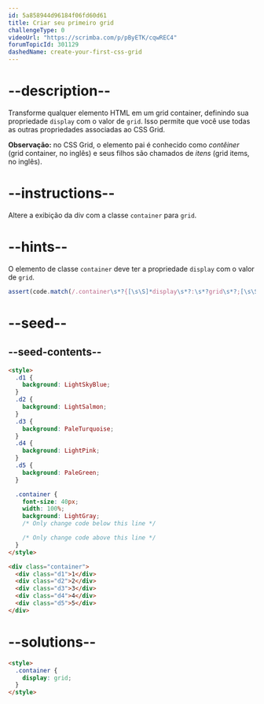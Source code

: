 ```yaml
---
id: 5a858944d96184f06fd60d61
title: Criar seu primeiro grid
challengeType: 0
videoUrl: "https://scrimba.com/p/pByETK/cqwREC4"
forumTopicId: 301129
dashedName: create-your-first-css-grid
---
```


# --description--

Transforme qualquer elemento HTML em um grid container, definindo sua propriedade `display` com o valor de `grid`. Isso permite que você use todas as outras propriedades associadas ao CSS Grid.

**Observação:** no CSS Grid, o elemento pai é conhecido como <dfn>contêiner</dfn> (grid container, no inglês) e seus filhos são chamados de <dfn>itens</dfn> (grid items, no inglês).

# --instructions--

Altere a exibição da div com a classe `container` para `grid`.

# --hints--

O elemento de classe `container` deve ter a propriedade `display` com o valor de `grid`.

```js
assert(code.match(/.container\s*?{[\s\S]*display\s*?:\s*?grid\s*?;[\s\S]*}/gi));
```

# --seed--

## --seed-contents--

```html
<style>
  .d1 {
    background: LightSkyBlue;
  }
  .d2 {
    background: LightSalmon;
  }
  .d3 {
    background: PaleTurquoise;
  }
  .d4 {
    background: LightPink;
  }
  .d5 {
    background: PaleGreen;
  }

  .container {
    font-size: 40px;
    width: 100%;
    background: LightGray;
    /* Only change code below this line */

    /* Only change code above this line */
  }
</style>

<div class="container">
  <div class="d1">1</div>
  <div class="d2">2</div>
  <div class="d3">3</div>
  <div class="d4">4</div>
  <div class="d5">5</div>
</div>
```

# --solutions--

```html
<style>
  .container {
    display: grid;
  }
</style>
```
